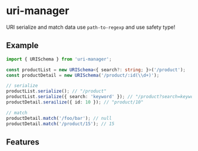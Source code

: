 # uri-manager

URI serialize and match data use `path-to-regexp` and use safety type!

## Example

```ts
import { URISchema } from 'uri-manager';

const productList = new URISchema<{ search?: string; }>('/product');
const productDetail = new URISchema('/product/:id(\\d+)');

// serialize
productList.serialize(); // "/product"
productList.serialize({ search: 'keyword' }); // "/product?search=keyword"
productDetail.serailize({ id: 10 }); // "product/10"

// match
productDetail.match('/foo/bar'); // null
productDetail.match('/product/15'); // 15
```

## Features


